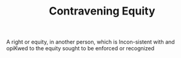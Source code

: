 ---
title: Contravening Equity
letter: C
permalink: "/definitions/bld-contravening-equity.html"
body: A right or equity, in another person, which is Incon-sistent with and opiKwed
  to the equity sought to be enforced or recognized
published_at: '2018-07-07'
source: Black's Law Dictionary 2nd Ed (1910)
layout: post
---